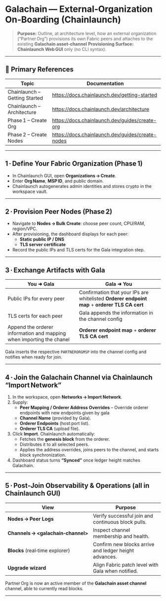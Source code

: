 # Galachain — External‑Organization On‑Boarding (Chainlaunch)

> **Purpose:** Outline, at architecture level, how an external organization (“Partner Org”) provisions its own Fabric peers and attaches to the existing **Galachain asset-channel** 
> **Provisioning Surface:** **Chainlaunch Web GUI** only (no CLI syntax).  

---

## 🔗 Primary References

| Topic | Documentation |
|-------|---------------|
| Chainlaunch – Getting Started | <https://docs.chainlaunch.dev/getting-started> |
| Chainlaunch – Architecture | <https://docs.chainlaunch.dev/architecture> |
| Phase 1 – Create Org | <https://docs.chainlaunch.dev/guides/create-org> |
| Phase 2 – Create Nodes | <https://docs.chainlaunch.dev/guides/create-nodes> |

---

## 1 · Define Your Fabric Organization (Phase 1)

- In Chainlaunch GUI, open **Organizations → Create**.  
- Enter **Org Name**, **MSP ID**, and public domain.  
- Chainlaunch autogenerates admin identities and stores crypto in the workspace vault.

---

## 2 · Provision Peer Nodes (Phase 2)

- Navigate to **Nodes → Bulk Create**: choose peer count, CPU/RAM, region/VPC.  
- After provisioning, the dashboard displays for each peer:  
  - **Static public IP / DNS**  
  - **TLS server certificate**  
- Record the public IPs and TLS certs for the Gala integration step.

---

## 3 · Exchange Artifacts with Gala

| You ➜ Gala | Gala ➜ You |
|------------|-----------|
| Public IPs for every peer | Confirmation that your IPs are whitelisted  **Orderer endpoint map** + **orderer TLS CA cert** |
| TLS certs for each peer | Gala appends the information in the channel config |
|Append the orderer information and mapping when importing the chanel| **Orderer endpoint map** + **orderer TLS CA cert** ||

Gala inserts the respective `PARTNERORGMSP` into the channel config and notifies when ready for join.

---

## 4 · Join the Galachain Channel via Chainlaunch “Import Network”

1. In the workspace, open **Networks → Import Network**.  
2. Supply:  
   - **Peer Mapping / Orderer Address Overrides** – Override orderer endpoints with new endpoints given by gala 
   - **Channel Name** (provided by Gala).  
   - **Orderer Endpoints** (host:port list).  
   - **Orderer TLS CA** (upload file).  
3. Click **Import**. Chainlaunch automatically:  
   - Fetches the **genesis block** from the orderer.  
   - Distributes it to all selected peers.  
   - Applies the address overrides, joins peers to the channel, and starts block synchronization.  
4. Dashboard status turns **“Synced”** once ledger height matches Galachain.

---

## 5 · Post‑Join Observability & Operations (all in Chainlaunch GUI)

| View | Purpose |
|------|---------|
| **Nodes → Peer Logs** | Verify successful join and continuous block pulls. |
| **Channels → <galachain‑channel>** | Inspect channel membership and health. |
| **Blocks** (real‑time explorer) | Confirm new blocks arrive and ledger height advances. |
| **Upgrade wizard** | Align Fabric patch level with Gala when notified. |



Partner Org is now an active member of the **Galachain asset channel** channel, able to currently read blocks. 

---
